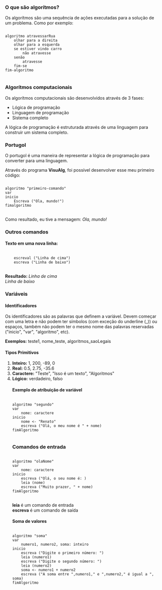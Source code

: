 ### O que são algorítmos?

Os algorítmos são uma sequência de ações executadas para a solução de um problema. Como por exemplo:

<pre>
<code>
algoritmo atravessarRua
    olhar para a direita
    olhar para a esquerda
    se estiver vindo carro
        não atravesse
    senão
        atravesse
    fim-se
fim-algoritmo
</code>
</pre>

### Algorítmos computacionais

Os algorítmos computacionais são desenvolvidos através de 3 fases:

<ul>
    <li>Lógica de programação</li>
    <li>Linguagem de programação</li>
    <li>Sistema completo</li>
</ul>

A lógica de programação é estruturada através de uma linguagem para construir um sistema completo.

### Portugol

O portugol é uma maneira de representar a lógica de programação para converter para uma linguagem.

Através do programa <strong>VisuAlg</strong>, foi possível desenvolver esse meu primeiro código:

<pre>
<code>
algoritmo "primeiro-comando"
var
inicio
    Escreva ("Ola, mundo!")
fimalgoritmo
</code>
</pre>

Como resultado, eu tive a mensagem: <i>Ola, mundo!</i>

### Outros comandos

#### Texto em uma nova linha:

<pre>
<code>
    escreval ("Linha de cima")
    escreva ("Linha de baixo")
</code>
</pre>

<strong>Resultado:</strong>
<i>Linha de cima<br>
Linha de baixo</i>

### Variáveis

#### Identificadores
Os identificadores são as palavras que definem a variável. Devem começar com uma letra e não podem ter símbolos (com exceção do underline (_)) ou espaços, também não podem ter o mesmo nome das palavras reservadas ("inicio", "var", "algoritmo", etc).

<strong>Exemplos:</strong> teste1, nome_teste, algoritmos_saoLegais

#### Tipos Primitivos
<ol>
<li><strong>Inteiro:</strong> 1, 200, -89, 0</li>
<li><strong>Real:</strong> 0.5, 2.75, -35.6</li>
<li><strong>Caractere:</strong> "Teste", "Isso é um texto", "Algoritmos"</li>
<li><strong>Lógico:</strong> verdadeiro, falso</li>

#### Exemplo de atribuição de variável
<pre>
<code>
algoritmo "segundo"
var
    nome: caractere
inicio
    nome <- "Renato"
    escreva ("Olá, o meu nome é " + nome)
fimAlgoritmo
</code>
</pre>

### Comandos de entrada

<pre>
<code>
algoritmo "olaNome"
var
    nome: caractere
inicio
    escreva ("Olá, o seu nome é: )
    leia (nome)
    escreva ("Muito prazer, " + nome)
fimAlgoritmo
</code>
</pre>

<strong>leia</strong> é um comando de entrada<br>
<strong>escreva</strong> é um comando de saída

#### Soma de valores

<pre>
<code>
algoritmo "soma"
var
    numero1, numero2, soma: inteiro
inicio
    escreva ("Digite o primeiro número: ")
    leia (numero1)
    escreva ("Digite o segundo número: ")
    leia (numero2)
    soma <- numero1 + numero2
    escreva ("A soma entre ",numero1," e ",numero2," é igual a ", soma)
fimAlgoritmo
</code>
</pre>